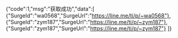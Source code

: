 {"code":1,"msg":"获取成功","data":[
{"SurgeId":"wa0568","SurgeUrl":"https://line.me/ti/p/~wa0568"},
{"SurgeId":"zym187","SurgeUrl":"https://line.me/ti/p/~zym187"},
{"SurgeId":"zym187","SurgeUrl":"https://line.me/ti/p/~zym187"}
]}
